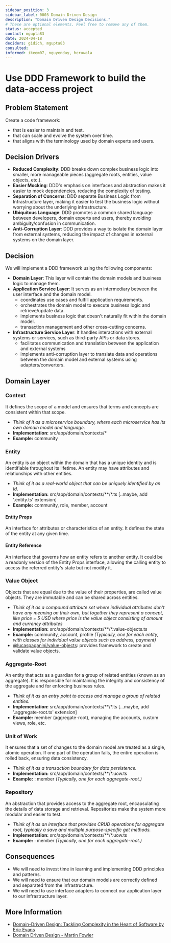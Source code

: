 ```yaml
---
sidebar_position: 3
sidebar_label: 0003 Domain Driven Design
description: "Domain Driven Design Decisions."
# These are optional elements. Feel free to remove any of them.
status: accepted
contact: mgupta83
date: 2024-04-18
deciders: gidich, mgupta83
consulted: 
informed: ikeem07, nguyenduy, heruwala
---
```


# Use DDD Framework to build the data-access project

## Problem Statement
Create a code framework:
- that is easier to maintain and test.
- that can scale and evolve the system over time.
- that aligns with the terminology used by domain experts and users.

## Decision Drivers
- **Reduced Complexity**: DDD breaks down complex business logic into smaller, more manageable pieces (aggregate roots, entities, value objects, etc.).
- **Easier Mocking**: DDD's emphasis on interfaces and abstraction makes it easier to mock dependencies, reducing the complexity of testing.
- **Separation of Concerns**: DDD separate Business Logic from Infrastructure layer, making it easier to test the business logic without worrying about the underlying infrastructure.
- **Ubiquitous Language**: DDD promotes a common shared language between developers, domain experts and users, thereby avoiding ambiguity/confusion in communication.
- **Anti-Corruption Layer**: DDD provides a way to isolate the domain layer from external systems, reducing the impact of changes in external systems on the domain layer.

## Decision
We will implement a DDD framework using the following components:
- **Domain Layer**: This layer will contain the domain models and business logic to manage them.
- **Application Service Layer**: It serves as an intermediary between the user interface and the domain model.
    - coordinates use cases and fulfill application requirements.
    - orchestrates the domain model to execute business logic and retrieve/update data.
    - implements business logic that doesn't naturally fit within the domain model.
    - transaction management and other cross-cutting concerns.
- **Infrastructure Service Layer**: It handles interactions with external systems or services, such as third-party APIs or data stores.
    - facilitates communication and translation between the application and external systems
    - implements anti-corruption layer to translate data and operations between the domain model and external systems using adapters/converters.


## Domain Layer
### Context
It defines the scope of a model and ensures that terms and concepts are consistent within that scope. 
- *Think of it as a microservice boundary, where each microservice has its own domain model and language.*
- **Implementation:** src/app/domain/contexts/*
- **Example:** community

### Entity
An entity is an object within the domain that has a unique identity and is identifiable throughout its lifetime. 
An entity may have attributes and relationships with other entities.
- *Think of it as a real-world object that can be uniquely identified by an Id.*
- **Implementation:** src/app/domain/contexts/**/*.ts [..maybe, add '.entity.ts' extension]
- **Example:** community, role, member, account

#### Entity Props
An interface for attributes or characteristics of an entity. It defines the state of the entity at any given time.

#### Entity Reference
An interface that governs how an entity refers to another entity. It could be a readonly version of the Entity Props interface, allowing the calling entity to access the referred entity's state but not modify it.

### Value Object
Objects that are equal due to the value of their properties, are called value objects. They are immutable and can be shared across entities.
- *Think of it as a compound attribute set where individual attributes don't have any meaning on their own, but together they represent a concept, like price = 5 USD where price is the value object consisting of amount and currency attributes*
- **Implementation:** src/app/domain/contexts/**/*.value-objects.ts
- **Example:** community, account, profile *(Typically, one for each entity, with classes for individual value objects such as address, payment)*
- [@lucaspaganini/value-objects](https://www.npmjs.com/package/@lucaspaganini/value-objects): provides framework to create and validate value objects.

### Aggregate-Root
An entity that acts as a guardian for a group of related entities (known as an aggregate). It is responsible for maintaining the integrity and consistency of the aggregate and for enforcing business rules.
- *Think of it as an entry point to access and manage a group of related entities.*
- **Implementation:** src/app/domain/contexts/**/*.ts [...maybe, add '.aggregate-root.ts' extension]
- **Example:** member (aggregate-root), managing the accounts, custom views, role, etc.

### Unit of Work
It ensures that a set of changes to the domain model are treated as a single, atomic operation. If one part of the operation fails, the entire operation is rolled back, ensuring data consistency. 
- *Think of it as a transaction boundary for data persistence.*
- **Implementation:** src/app/domain/contexts/**/*.uow.ts
- **Example:** : member *(Typically, one for each aggregate-root.)*

### Repository
An abstraction that provides access to the aggregate root, encapsulating the details of data storage and retrieval. Repositories make the system more modular and easier to test.
- *Think of it as an interface that provides CRUD operations for aggregate root, typically a save and multiple purpose-specific get methods.*
- **Implementation:** src/app/domain/contexts/**/*.uow.ts
- **Example:** : member *(Typically, one for each aggregate-root.)*



## Consequences
- We will need to invest time in learning and implementing DDD principles and patterns.
- We will need to ensure that our domain models are correctly defined and separated from the infrastructure.
- We will need to use interface adapters to connect our application layer to our infrastructure layer.


## More Information
- [Domain-Driven Design: Tackling Complexity in the Heart of Software by Eric Evans](https://learning.oreilly.com/library/view/domain-driven-design-tackling/0321125215/)
- [Domain Driven Design - Martin Fowler](https://martinfowler.com/bliki/DomainDrivenDesign.html)